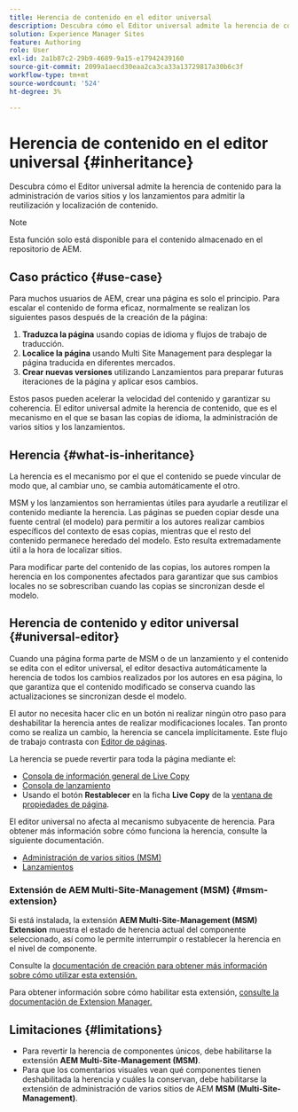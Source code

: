 ```yaml
---
title: Herencia de contenido en el editor universal
description: Descubra cómo el Editor universal admite la herencia de contenido para la administración de varios sitios y los lanzamientos para admitir la reutilización y localización de contenido.
solution: Experience Manager Sites
feature: Authoring
role: User
exl-id: 2a1b87c2-29b9-4689-9a15-e17942439160
source-git-commit: 2099a1aecd30eaa2ca3ca33a13729817a30b6c3f
workflow-type: tm+mt
source-wordcount: '524'
ht-degree: 3%

---
```


# Herencia de contenido en el editor universal {#inheritance}

Descubra cómo el Editor universal admite la herencia de contenido para la administración de varios sitios y los lanzamientos para admitir la reutilización y localización de contenido.

>[!NOTE]
>
>Esta función solo está disponible para el contenido almacenado en el repositorio de AEM.

## Caso práctico {#use-case}

Para muchos usuarios de AEM, crear una página es solo el principio. Para escalar el contenido de forma eficaz, normalmente se realizan los siguientes pasos después de la creación de la página:

1. **Traduzca la página** usando copias de idioma y flujos de trabajo de traducción.
1. **Localice la página** usando Multi Site Management para desplegar la página traducida en diferentes mercados.
1. **Crear nuevas versiones** utilizando Lanzamientos para preparar futuras iteraciones de la página y aplicar esos cambios.

Estos pasos pueden acelerar la velocidad del contenido y garantizar su coherencia. El editor universal admite la herencia de contenido, que es el mecanismo en el que se basan las copias de idioma, la administración de varios sitios y los lanzamientos.

## Herencia {#what-is-inheritance}

La herencia es el mecanismo por el que el contenido se puede vincular de modo que, al cambiar uno, se cambia automáticamente el otro.

MSM y los lanzamientos son herramientas útiles para ayudarle a reutilizar el contenido mediante la herencia. Las páginas se pueden copiar desde una fuente central (el modelo) para permitir a los autores realizar cambios específicos del contexto de esas copias, mientras que el resto del contenido permanece heredado del modelo. Esto resulta extremadamente útil a la hora de localizar sitios.

Para modificar parte del contenido de las copias, los autores rompen la herencia en los componentes afectados para garantizar que sus cambios locales no se sobrescriban cuando las copias se sincronizan desde el modelo.

## Herencia de contenido y editor universal {#universal-editor}

Cuando una página forma parte de MSM o de un lanzamiento y el contenido se edita con el editor universal, el editor desactiva automáticamente la herencia de todos los cambios realizados por los autores en esa página, lo que garantiza que el contenido modificado se conserva cuando las actualizaciones se sincronizan desde el modelo.

El autor no necesita hacer clic en un botón ni realizar ningún otro paso para deshabilitar la herencia antes de realizar modificaciones locales. Tan pronto como se realiza un cambio, la herencia se cancela implícitamente. Este flujo de trabajo contrasta con [Editor de páginas](/help/sites-cloud/authoring/page-editor/edit-content.md#inherited-components).

La herencia se puede revertir para toda la página mediante el:

* [Consola de información general de Live Copy](/help/sites-cloud/administering/msm/live-copy-overview.md)
* [Consola de lanzamiento](/help/sites-cloud/authoring/launches/overview.md#the-launches-console)
* Usando el botón **Restablecer** en la ficha **Live Copy** de la [ventana de propiedades de página](/help/sites-cloud/authoring/sites-console/page-properties.md).

El editor universal no afecta al mecanismo subyacente de herencia. Para obtener más información sobre cómo funciona la herencia, consulte la siguiente documentación.

* [Administración de varios sitios (MSM)](/help/sites-cloud/administering/msm/overview.md)
* [Lanzamientos](/help/sites-cloud/authoring/launches/overview.md)

### Extensión de AEM Multi-Site-Management (MSM) {#msm-extension}

Si está instalada, la extensión **AEM Multi-Site-Management (MSM) Extension** muestra el estado de herencia actual del componente seleccionado, así como le permite interrumpir o restablecer la herencia en el nivel de componente.

Consulte la [documentación de creación para obtener más información sobre cómo utilizar esta extensión.](/help/sites-cloud/authoring/universal-editor/authoring.md#inheritance)

Para obtener información sobre cómo habilitar esta extensión, [consulte la documentación de Extension Manager.](https://developer.adobe.com/uix/docs/extension-manager/feature-highlights/#enablingdisabling-extensions)

## Limitaciones {#limitations}

* Para revertir la herencia de componentes únicos, debe habilitarse la extensión **AEM Multi-Site-Management (MSM)**.
* Para que los comentarios visuales vean qué componentes tienen deshabilitada la herencia y cuáles la conservan, debe habilitarse la extensión de administración de varios sitios de AEM **MSM (Multi-Site-Management)**.
